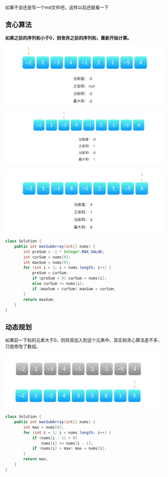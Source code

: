 如果不会还是写一个md文件吧，这样以后还能看一下

## 贪心算法

**如果之前的序列和小于0，则舍弃之前的序列和，重新开始计算。**

![image-20200919152339446](53maximum-subarray.assets/image-20200919152339446.png)

![image-20200919152303514](53maximum-subarray.assets/image-20200919152303514.png)

![image-20200919152355575](53maximum-subarray.assets/image-20200919152355575.png)

```java
class Solution {
    public int maxSubArray(int[] nums) {
        int preSum = -1 * Integer.MAX_VALUE;
        int curSum = nums[0];
        int maxSum = nums[0];
        for (int i = 1; i < nums.length; i++) {
            preSum = curSum;
            if (preSum < 0) curSum = nums[i];
            else curSum += nums[i];
            if (maxSum < curSum) maxSum = curSum;
        }
        return maxSum;
    }
}
```

## 动态规划

如果前一下标的元素大于0，则将其加入到这个元素中，其实和贪心算法差不多，只是修改了数组。

![image-20200919153130262](53maximum-subarray.assets/image-20200919153130262.png)

```java
class Solution {
    public int maxSubArray(int[] nums) {
        int max = nums[0];
        for (int i = 1; i < nums.length; i++) {
            if (nums[i - 1] > 0)
                nums[i] += nums[i - 1];
            if (nums[i] > max) max = nums[i];
        }
        return max;
    }
}
```

